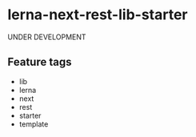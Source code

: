 # lerna-next-rest-lib-starter

UNDER DEVELOPMENT

## Feature tags

- lib
- lerna
- next
- rest
- starter
- template
